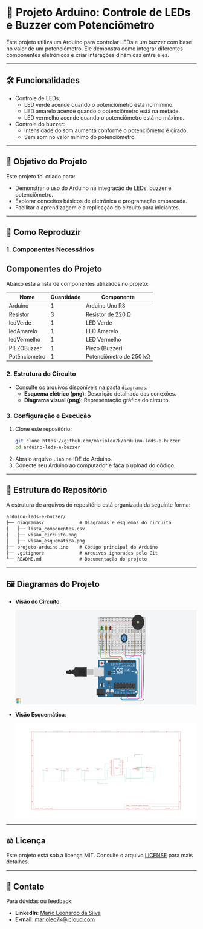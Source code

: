 # 🔌 **Projeto Arduino: Controle de LEDs e Buzzer com Potenciômetro**

Este projeto utiliza um Arduino para controlar LEDs e um buzzer com base no valor de um potenciômetro. Ele demonstra como integrar diferentes componentes eletrônicos e criar interações dinâmicas entre eles.

---

## 🛠️ **Funcionalidades**

- Controle de LEDs:
  - LED verde acende quando o potenciômetro está no mínimo.
  - LED amarelo acende quando o potenciômetro está na metade.
  - LED vermelho acende quando o potenciômetro está no máximo.
- Controle do buzzer:
  - Intensidade do som aumenta conforme o potenciômetro é girado.
  - Sem som no valor mínimo do potenciômetro.

---

## 📜 **Objetivo do Projeto**

Este projeto foi criado para:
- Demonstrar o uso do Arduino na integração de LEDs, buzzer e potenciômetro.
- Explorar conceitos básicos de eletrônica e programação embarcada.
- Facilitar a aprendizagem e a replicação do circuito para iniciantes.

---

## 🚀 **Como Reproduzir**

### 1. Componentes Necessários
## Componentes do Projeto

Abaixo está a lista de componentes utilizados no projeto:

| Nome                      | Quantidade | Componente               |
|---------------------------|------------|--------------------------|
| Arduino                   | 1          | Arduino Uno R3           |
| Resistor                  | 3          | Resistor de 220 Ω        |
| ledVerde                  | 1          | LED Verde                |
| ledAmarelo                | 1          | LED Amarelo              |
| ledVermelho               | 1          | LED Vermelho             |
| PIEZOBuzzer               | 1          | Piezo (Buzzer)           |
| Potênciometro             | 1          | Potenciômetro de 250 kΩ  |

### 2. Estrutura do Circuito
- Consulte os arquivos disponíveis na pasta `diagramas`:
  - **Esquema elétrico (png)**: Descrição detalhada das conexões.
  - **Diagrama visual (png)**: Representação gráfica do circuito.

### 3. Configuração e Execução
1. Clone este repositório:
   ```bash
   git clone https://github.com/marioleo7k/arduino-leds-e-buzzer
   cd arduino-leds-e-buzzer
   ```
2. Abra o arquivo `.ino` na IDE do Arduino.
3. Conecte seu Arduino ao computador e faça o upload do código.

---

## 📂 **Estrutura do Repositório**

A estrutura de arquivos do repositório está organizada da seguinte forma:

```
arduino-leds-e-buzzer/
├── diagramas/             # Diagramas e esquemas do circuito
│   ├── lista_componentes.csv
│   ├── visao_circuito.png
│   ├── visao_esquematica.png
├── projeto-arduino.ino    # Código principal do Arduino
├── .gitignore             # Arquivos ignorados pelo Git
└── README.md              # Documentação do projeto
```

---

## 🖼️ **Diagramas do Projeto**

- **Visão do Circuito**:
  
  <img src="https://raw.githubusercontent.com/marioleo7k/arduino-leds-e-buzzer/refs/heads/main/diagramas/visao_circuito.png" alt="Diagrama do Circuito" width="500" height="250">

- **Visão Esquemática**:
  
  <img src="https://raw.githubusercontent.com/marioleo7k/arduino-leds-e-buzzer/refs/heads/main/diagramas/visao_esquematica.png" alt="Diagrama Esquemático" width="500" height="250">

---

## ⚖️ **Licença**

Este projeto está sob a licença MIT. Consulte o arquivo [LICENSE](./LICENSE) para mais detalhes.

---

## 💬 **Contato**

Para dúvidas ou feedback:
- **LinkedIn**: [Mario Leonardo da Silva](https://www.linkedin.com/in/marioleo7k/)
- **E-mail**: marioleo7k@icloud.com
